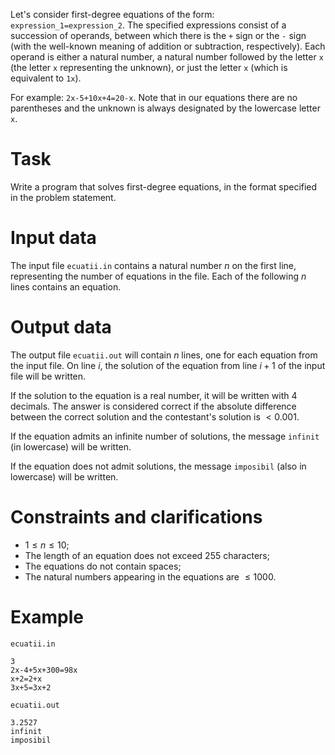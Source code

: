 Let's consider first-degree equations of the form: `expression_1=expression_2`. The specified expressions consist of a succession of operands, between which there is the `+` sign or the `-` sign (with the well-known meaning of addition or subtraction, respectively). Each operand is either a natural number, a natural number followed by the letter `x` (the letter `x` representing the unknown), or just the letter `x` (which is equivalent to `1x`).

For example: `2x-5+10x+4=20-x`. Note that in our equations there are no parentheses and the unknown is always designated by the lowercase letter `x`.

# Task

Write a program that solves first-degree equations, in the format specified in the problem statement.

# Input data

The input file `ecuatii.in` contains a natural number $n$ on the first line, representing the number of equations in the file. Each of the following $n$ lines contains an equation.

# Output data

The output file `ecuatii.out` will contain $n$ lines, one for each equation from the input file. On line $i$, the solution of the equation from line $i+1$ of the input file will be written.

If the solution to the equation is a real number, it will be written with $4$ decimals. The answer is considered correct if the absolute difference between the correct solution and the contestant's solution is $< 0.001$.

If the equation admits an infinite number of solutions, the message `infinit` (in lowercase) will be written.

If the equation does not admit solutions, the message `imposibil` (also in lowercase) will be written.

# Constraints and clarifications
* $1 \leq n \leq 10$;
* The length of an equation does not exceed $255$ characters;
* The equations do not contain spaces;
* The natural numbers appearing in the equations are $\leq 1000$.

# Example

`ecuatii.in`
```
3 
2x-4+5x+300=98x
x+2=2+x
3x+5=3x+2
```

`ecuatii.out`
```
3.2527
infinit
imposibil
```